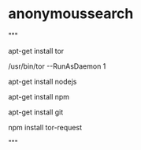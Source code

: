 # anonymoussearch

"""

apt-get install tor

/usr/bin/tor --RunAsDaemon 1

apt-get install nodejs

apt-get install npm

apt-get install git

npm install tor-request


"""
